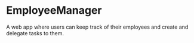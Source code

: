 # EmployeeManager
 A web app where users can keep track of their employees and create and delegate tasks to them.

